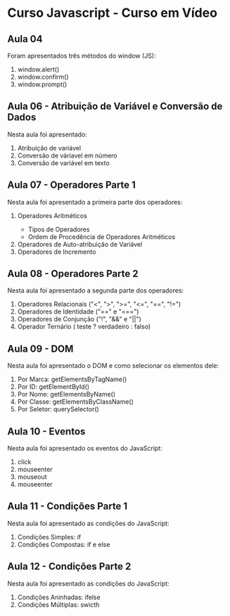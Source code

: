 # Curso Javascript - Curso em Vídeo

<h2>Aula 04</h2>
<p>Foram apresentados três métodos do window (JS):</p>
<ol>
    <li>window.alert()</li>
    <li>window.confirm()</li>
    <li>window.prompt()</li>
</ol>

<h2>Aula 06 - Atribuição de Variável e Conversão de Dados</h2>
<p>Nesta aula foi apresentado:</p>
<ol>
    <li>Atribuição de variável</li>
    <li>Conversão de váriavel em número</li>
    <li>Conversão de variável em texto</li>
</ol>

<h2>Aula 07 - Operadores Parte 1</h2>
<p>Nesta aula foi apresentado a primeira parte dos operadores:</p>
<ol>
    <li>Operadores Aritméticos</li>
        <ul>
            <li>Tipos de Operadores</li>
            <li>Ordem de Procedência de Operadores Aritméticos</li>
        </ul>
    <li>Operadores de Auto-atribuição de Variável</li>
    <li>Operadores de Incremento</li>
</ol>

<h2>Aula 08 - Operadores Parte 2</h2>
<p>Nesta aula foi apresentado a segunda parte dos operadores:</p>
<ol>
    <li>Operadores Relacionais ("<", ">", ">=", "<=", "==", "!=")</li>
    <li>Operadores de Identidade ("==" e "===")</li>
    <li>Operadores de Conjunção ("!", "&&" e "||")</li>
    <li>Operador Ternário ( teste ? verdadeiro : falso)</li>
</ol>

<h2>Aula 09 - DOM</h2>
<p>Nesta aula foi apresentado o DOM e como selecionar os elementos dele:</p>
<ol>
    <li>Por Marca: getElementsByTagName()</li>
    <li>Por ID: getElementById()</li>
    <li>Por Nome: getElementsByName()</li>
    <li>Por Classe: getElementsByClassName()</li>
    <li>Por Seletor: querySelector()</li> 
</ol>

<h2>Aula 10 - Eventos</h2>
<p>Nesta aula foi apresentado os eventos do JavaScript:</p>
<ol>
    <li>click</li>
    <li>mouseenter</li>
    <li>mouseout</li>
    <li>mouseenter</li>
</ol>

<h2>Aula 11 - Condições Parte 1</h2>
<p>Nesta aula foi apresentado as condições do JavaScript:</p>
<ol>
    <li>Condições Simples: if</li>
    <li>Condições Compostas: if e else</li>
</ol>

<h2>Aula 12 - Condições Parte 2</h2>
<p>Nesta aula foi apresentado as condições do JavaScript:</p>
<ol>
    <li>Condições Aninhadas: ifelse</li>
    <li>Condições Múltiplas: swicth</li>
</ol>